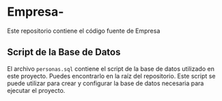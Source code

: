 # Empresa- 

Este repositorio contiene el código fuente de Empresa

## Script de la Base de Datos

El archivo `personas.sql` contiene el script de la base de datos utilizado en este proyecto. Puedes encontrarlo en la raíz del repositorio. Este script se puede utilizar para crear y configurar la base de datos necesaria para ejecutar el proyecto.

